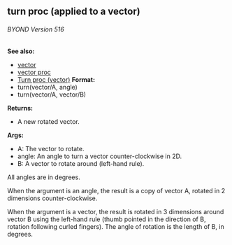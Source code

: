 ## turn proc (applied to a vector) 
###### BYOND Version 516
**See also:**
+   [vector](/ref/vector.md) 
+   [vector proc](/ref/proc/vector.md) 
+   [Turn proc (vector)](/ref/vector/proc/Turn.md) <!-- -->
**Format:**
+   turn(vector/A, angle)
+   turn(vector/A, vector/B)
<!-- -->
**Returns:**
+   A new rotated vector.
<!-- -->
**Args:**
+   A: The vector to rotate.
+   angle: An angle to turn a vector counter-clockwise in 2D.
+   B: A vector to rotate around (left-hand rule).


All angles are in degrees. 

When the argument is an
angle, the result is a copy of vector A, rotated in 2 dimensions
counter-clockwise. 

When the argument is a vector, the result is
rotated in 3 dimensions around vector B using the left-hand rule (thumb
pointed in the direction of B, rotation following curled fingers). The
angle of rotation is the length of B, in degrees.